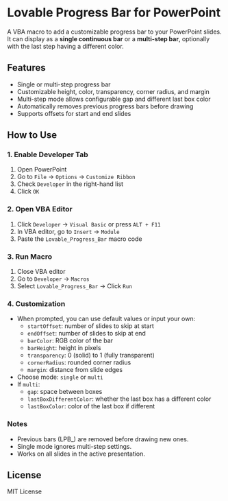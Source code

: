 # Lovable Progress Bar for PowerPoint

A VBA macro to add a customizable progress bar to your PowerPoint slides. It can display as a **single continuous bar** or a **multi-step bar**, optionally with the last step having a different color.

## Features
- Single or multi-step progress bar
- Customizable height, color, transparency, corner radius, and margin
- Multi-step mode allows configurable gap and different last box color
- Automatically removes previous progress bars before drawing
- Supports offsets for start and end slides

## How to Use

### 1. Enable Developer Tab
1. Open PowerPoint
2. Go to `File` → `Options` → `Customize Ribbon`
3. Check `Developer` in the right-hand list
4. Click `OK`

### 2. Open VBA Editor
1. Click `Developer` → `Visual Basic` or press `ALT + F11`
2. In VBA editor, go to `Insert` → `Module`
3. Paste the `Lovable_Progress_Bar` macro code

### 3. Run Macro
1. Close VBA editor
2. Go to `Developer` → `Macros`
3. Select `Lovable_Progress_Bar` → Click `Run`

### 4. Customization
- When prompted, you can use default values or input your own:
  - `startOffset`: number of slides to skip at start
  - `endOffset`: number of slides to skip at end
  - `barColor`: RGB color of the bar
  - `barHeight`: height in pixels
  - `transparency`: 0 (solid) to 1 (fully transparent)
  - `cornerRadius`: rounded corner radius
  - `margin`: distance from slide edges
- Choose mode: `single` or `multi`
- If `multi`:
  - `gap`: space between boxes
  - `lastBoxDifferentColor`: whether the last box has a different color
  - `lastBoxColor`: color of the last box if different

### Notes
- Previous bars (LPB_) are removed before drawing new ones.
- Single mode ignores multi-step settings.
- Works on all slides in the active presentation.

## License
MIT License